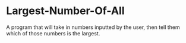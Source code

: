 # Largest-Number-Of-All
A program that will take in numbers inputted by the user, then tell them which of those numbers is the largest.
